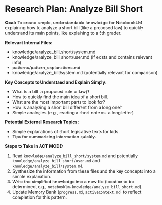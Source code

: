 # Research Plan: Analyze Bill Short

**Goal:** To create simple, understandable knowledge for NotebookLM explaining how to analyze a short bill (like a proposed law) to quickly understand its main points, like explaining to a 5th grader.

**Relevant Internal Files:**
- knowledge/analyze_bill_short/system.md
- knowledge/analyze_bill_short/user.md (if exists and contains relevant info)
- patterns/pattern_explanations.md
- knowledge/analyze_bill/system.md (potentially relevant for comparison)

**Key Concepts to Understand and Explain Simply:**
- What is a bill (a proposed rule or law)?
- How to quickly find the main idea of a short bill.
- What are the most important parts to look for?
- How is analyzing a short bill different from a long one?
- Simple analogies (e.g., reading a short note vs. a long letter).

**Potential External Research Topics:**
- Simple explanations of short legislative texts for kids.
- Tips for summarizing information quickly.

**Steps to Take in ACT MODE:**
1. Read `knowledge/analyze_bill_short/system.md` and potentially `knowledge/analyze_bill_short/user.md` and `knowledge/analyze_bill/system.md`.
2. Synthesize the information from these files and the key concepts into a simple explanation.
3. Write the simplified knowledge into a new file (location to be determined, e.g., `notebooklm-knowledge/analyze_bill_short.md`).
4. Update Memory Bank (`progress.md`, `activeContext.md`) to reflect completion for this pattern.
